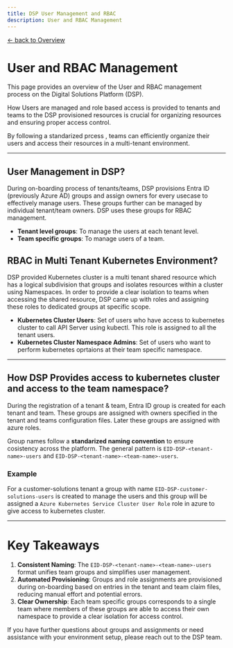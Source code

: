```yaml
---
title: DSP User Management and RBAC
description: User and RBAC Management
---
```


[&larr; back to Overview](/dsp)

# User and RBAC Management

This page provides an overview of the User and RBAC management process on the Digital Solutions Platform (DSP).

How Users are managed and role based access is provided to tenants and teams to the DSP provisioned resources is crucial for organizing resources and ensuring proper access control.

By following a standarized prcess , teams can efficiently organize their users and access their resources in a multi-tenant environment.

---

## User Management in DSP?

During on-boarding process of tenants/teams, DSP provisions Entra ID (previously Azure AD) groups and assign owners for every usecase to effectively manage users. These groups further can be managed by individual tenant/team owners. DSP uses these groups for RBAC management.

- **Tenant level groups**: To manage the users at each tenant level.
- **Team specific groups**: To manage users of a team.


## RBAC in Multi Tenant Kubernetes Environment?

DSP provided Kubernetes cluster is a multi tenant shared resource which has a logical subdivision that groups and isolates resources within a cluster using Namespaces. In order to provide a clear isolation to teams when accessing the shared resource, DSP came up with roles and assigning these roles to dedicated groups at specific scope.

- **Kubernetes Cluster Users**: Set of users who have access to kubernetes cluster to call API Server using kubectl. This role is assigned to all the tenant users.
- **Kubernetes Cluster Namespace Admins**: Set of users who want to perform kubernetes oprtaions at their team specific namespace.

---

## How DSP Provides access to kubernetes cluster and access to the team namespace?

During the registration of a tenant & team,  Entra ID group is created for each tenant and team.
These groups are assigned with owners specified in the tenant and teams configuration files. Later these groups are assigned with azure roles. 

Group names follow a **standarized naming convention** to ensure cosistency across the platform.
The general pattern is `EID-DSP-<tenant-name>-users` and `EID-DSP-<tenant-name>-<team-name>-users`.


### Example

For a customer-solutions tenant a group with name `EID-DSP-customer-solutions-users` is created to manage the users and this group will be assigned a `Azure Kubernetes Service Cluster User Role` role in azure to give access to kubernetes cluster.

---

# Key Takeaways

1. **Consistent Naming**: The `EID-DSP-<tenant-name>-<team-name>-users` format unifies team groups and simplifies user management.
2. **Automated Provisioning**: Groups and role assignments are provisioned during on-boarding based on entries in the tenant and team claim files, reducing manual effort and potential errors.
3. **Clear Ownership**: Each team specific groups corresponds to a single team where members of these groups are able to access their own namespace to provide a clear isolation for access control.

If you have further questions about groups and assignments or need assistance with your environment setup, please reach out to the DSP team.
